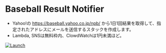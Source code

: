 # Baseball Result Notifier

* Yahoo!の https://baseball.yahoo.co.jp/npb/ から1日1回結果を取得して、指定されたアドレスにメールを送信するスタックを作成します。
* Lambda, SNSは無料枠内、ClowdWatchは1円未満ほど。

[![Launch](https://s3.amazonaws.com/cloudformation-examples/cloudformation-launch-stack.png)](https://console.aws.amazon.com/cloudformation/home?region=ap-northeast-1#/stacks/new?stackName=baseball-result-notifier&templateURL=https://s3-ap-northeast-1.amazonaws.com/otamachan-cloudformation/baseball-result-notifier.template)
